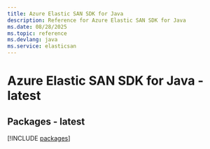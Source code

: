 ```yaml
---
title: Azure Elastic SAN SDK for Java
description: Reference for Azure Elastic SAN SDK for Java
ms.date: 08/28/2025
ms.topic: reference
ms.devlang: java
ms.service: elasticsan
---
```

# Azure Elastic SAN SDK for Java - latest
## Packages - latest
[!INCLUDE [packages](elastic-san-index.md)]
